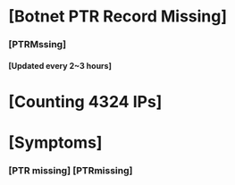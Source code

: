 # [Botnet PTR Record Missing]
### [PTRMssing]
#### [Updated every 2~3 hours]

# [Counting 4324 IPs]

# [Symptoms] 
###   [PTR missing] [PTRmissing]
